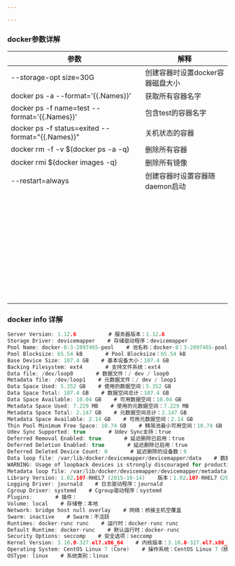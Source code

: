 ```yaml
---

---
```


### docker参数详解

| 参数                                             | 解释                             |
| ------------------------------------------------ | -------------------------------- |
| --storage-opt size=30G                           | 创建容器时设置docker容器磁盘大小 |
| docker ps -a --format='{{.Names}}'               | 获取所有容器名字                 |
| docker ps -f name=test --format='{{.Names}}'     | 包含test的容器名字               |
| docker ps -f status=exited --format="{{.Names}}" | 关机状态的容器                   |
| docker rm -f -v $(docker ps -a -q)               | 删除所有容器                     |
| docker rmi $(docker images -q)                   | 删除所有镜像                     |
| --restart=always                                 | 创建容器时设置容器随daemon启动   |
|                                                  |                                  |
|                                                  |                                  |
|                                                  |                                  |
|                                                  |                                  |
|                                                  |                                  |
|                                                  |                                  |
|                                                  |                                  |
|                                                  |                                  |
|                                                  |                                  |
|                                                  |                                  |
|                                                  |                                  |
|                                                  |                                  |
|                                                  |                                  |
|                                                  |                                  |
|                                                  |                                  |
|                                                  |                                  |
|                                                  |                                  |
|                                                  |                                  |
|                                                  |                                  |
|                                                  |                                  |
|                                                  |                                  |
|                                                  |                                  |
|                                                  |                                  |
|                                                  |                                  |
|                                                  |                                  |
|                                                  |                                  |
|                                                  |                                  |
|                                                  |                                  |
|                                                  |                                  |
|                                                  |                                  |
|                                                  |                                  |
|                                                  |                                  |
|                                                  |                                  |
|                                                  |                                  |
|                                                  |                                  |
|                                                  |                                  |
|                                                  |                                  |
|                                                  |                                  |
|                                                  |                                  |
|                                                  |                                  |
|                                                  |                                  |
|                                                  |                                  |

### docker info 详解

```c
Server Version: 1.12.6       　　# 服务器版本：1.12.6
Storage Driver: devicemapper    # 存储驱动程序：devicemapper
Pool Name: docker-8:3-2097465-pool    # 池名称：docker-8：3-2097465-pool
Pool Blocksize: 65.54 kB    　　# Pool Blocksize：65.54 kB
Base Device Size: 107.4 GB    # 基本设备大小：107.4 GB
Backing Filesystem: ext4    　　# 支持文件系统：ext4
Data file: /dev/loop0    　　# 数据文件：/ dev / loop0
Metadata file: /dev/loop1    # 元数据文件：/ dev / loop1
Data Space Used: 5.352 GB    # 使用的数据空间：5.352 GB
Data Space Total: 107.4 GB    # 数据空间总计：107.4 GB
Data Space Available: 10.04 GB    # 可用数据空间：10.04 GB
Metadata Space Used: 7.229 MB    # 使用的元数据空间：7.229 MB
Metadata Space Total: 2.147 GB    # 元数据空间总计：2.147 GB
Metadata Space Available: 2.14 GB    # 可用元数据空间：2.14 GB
Thin Pool Minimum Free Space: 10.74 GB    # 精简池最小可用空间：10.74 GB
Udev Sync Supported: true    　　# Udev Sync支持：true
Deferred Removal Enabled: true    　　# 延迟删除已启用：true
Deferred Deletion Enabled: true    　　# 延迟删除已启用：true
Deferred Deleted Device Count: 0    　　# 延迟删除的设备数：0
Data loop file: /var/lib/docker/devicemapper/devicemapper/data    # 数据循环文件：/ var / lib / docker / devicemapper / devicemapper / data
WARNING: Usage of loopback devices is strongly discouraged for production use. Use `--storage-opt dm.thinpooldev` to specify a custom block storage device.    # 警告：强烈建议不要使用环回设备进行生产。使用`--storage-opt dm.thinpooldev`指定自定义块存储设备。
Metadata loop file: /var/lib/docker/devicemapper/devicemapper/metadata    # 元数据循环文件：/ var / lib / docker / devicemapper / devicemapper / metadata
Library Version: 1.02.107-RHEL7 (2015-10-14)    版本：1.02.107-RHEL7（2015-10-14）
Logging Driver: journald    # 日志驱动程序：journald
Cgroup Driver: systemd    # Cgroup驱动程序：systemd
Plugins:    　　# 插件：
Volume: local    # 存储卷：本地
Network: bridge host null overlay    # 网络：桥接主机空覆盖
Swarm: inactive    # Swarm：不活跃
Runtimes: docker-runc runc    # 运行时：docker-runc runc
Default Runtime: docker-runc    # 默认运行时：docker-runc
Security Options: seccomp    # 安全选项：seccomp
Kernel Version: 3.10.0-327.el7.x86_64    # 内核版本：3.10.0-327.el7.x86_64
Operating System: CentOS Linux 7 (Core)    # 操作系统：CentOS Linux 7（核心）
OSType: linux    # 系统类别：linux
```